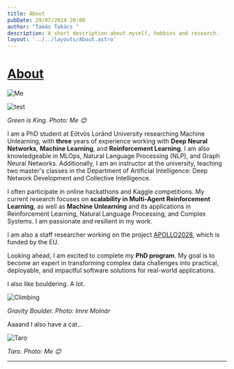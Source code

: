 ```yaml
---
title: About
pubDate: 29/07/2024 20:00
author: "Tamás Takács "
description: A short description about myself, hobbies and research.
layout: '../../layouts/About.astro'
---
```


# <u> About </u>


<div class="flex justify-center" client:load>
  <Image loading="eager" src="bigme.png" alt="Me" />
</div>


![test](../../assets/about/bigme.png)


*Green is King. Photo: <span class="font-extrabold">Me 😊</span>*

I am a PhD student at Eötvös Loránd University researching Machine Unlearning, with **three** years of experience working with **Deep Neural Networks**, **Machine Learning**, and **Reinforcement Learning**. I am also knowledgeable in MLOps, Natural Language Processing (NLP), and Graph Neural Networks. Additionally, I am an instructor at the university, teaching two master's classes in the Department of Artificial Intelligence: Deep Network Development and Collective Intelligence.

I often participate in online hackathons and Kaggle competitions. My current research focuses on **scalability in Multi-Agent Reinforcement Learning**, as well as **Machine Unlearning** and its applications in Reinforcement Learning, Natural Language Processing, and Complex Systems. I am passionate and resilient in my work.

I am also a staff researcher working on the project [APOLLO2028](https://www.apollo-2028.eu/), which is funded by the EU.

Looking ahead, I am excited to complete my **PhD program**. My goal is to become an expert in transforming complex data challenges into practical, deployable, and impactful software solutions for real-world applications.

I also like bouldering. A lot.

<div class="flex justify-center" client:load>
  <img loading="eager" src="climbing.jpg" alt="Climbing"/>
</div>

*Gravity Boulder. Photo: <span class="font-extrabold">Imre Molnár</span>*

Aaaand I also have a cat...

<div class="flex justify-center" client:load>
  <img loading="eager" src="taro.jpg" alt="Taro" />
</div>

*Taro. Photo: <span class="font-extrabold">Me 😊</span>*

<hr class="border-1 border-t border-tcotta dark:border-dark-tcotta my-0" />